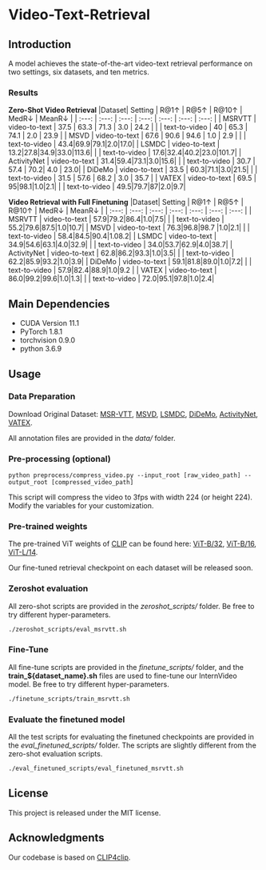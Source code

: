 # Video-Text-Retrieval

## Introduction  

A model achieves the state-of-the-art video-text retrieval performance on two settings, six datasets, and ten metrics.

### Results
**Zero-Shot Video Retrieval**
|Dataset| Setting | R@1↑ | R@5↑ | R@10↑ | MedR↓ | MeanR↓ |
| :---: | :---: | :---: | :---: | :---: | :---: | :---: | 
| MSRVTT | video-to-text | 37.5 | 63.3 | 71.3 | 3.0 | 24.2 |
| | text-to-video | 40 | 65.3 | 74.1 | 2.0 | 23.9 |
| MSVD | video-to-text | 67.6 | 90.6 | 94.6 | 1.0 | 2.9 |
| | text-to-video | 43.4|69.9|79.1|2.0|17.0|
| LSMDC | video-to-text | 13.2|27.8|34.9|33.0|113.6|
| | text-to-video | 17.6|32.4|40.2|23.0|101.7|
| ActivityNet | video-to-text | 31.4|59.4|73.1|3.0|15.6|
| | text-to-video | 30.7 | 57.4 | 70.2| 4.0 | 23.0|
| DiDeMo | video-to-text | 33.5 | 60.3|71.1|3.0|21.5|
| | text-to-video | 31.5 | 57.6 | 68.2 | 3.0 | 35.7 |
| VATEX | video-to-text | 69.5 | 95|98.1|1.0|2.1|
| | text-to-video | 49.5|79.7|87|2.0|9.7|

<!--
|Dataset| Setting | R@1 | R@5 | R@10 | MedR | MeanR |
| :---: | :---: | :---: | :---: | :---: | :---: | :---: | 
| MSRVTT | video-to-text | 224x224 | 83.5 | 30M | 5G |
| MSVD | ImageNet-1K | 224x224 | 84.2 | 50M | 8G |
| LSMDC | ImageNet-1K | 224x224 | 84.9 | 97M | 16G |
| ActivityNet | ImageNet-22K | 384x384 | 87.7 | 223M | 108G |
| DiDeMo | ImageNet-22K | 384x384 | 88.0 | 335M | 163G |
| VATEX | ImageNet-22K | 384x384 | 88.0 | 335M | 163G |
-->

**Video Retrieval with Full Finetuning**
|Dataset| Setting | R@1↑ | R@5↑ | R@10↑ | MedR↓ | MeanR↓ |
| :---: | :---: | :---: | :---: | :---: | :---: | :---: | 
| MSRVTT | video-to-text | 57.9|79.2|86.4|1.0|7.5|
| | text-to-video | 55.2|79.6|87.5|1.0|10.7|
| MSVD | video-to-text | 76.3|96.8|98.7	|1.0|2.1|
| | text-to-video | 58.4|84.5|90.4|1.08.2|
| LSMDC | video-to-text | 34.9|54.6|63.1|4.0|32.9|
| | text-to-video | 34.0|53.7|62.9|4.0|38.7|
| ActivityNet | video-to-text | 62.8|86.2|93.3|1.0|3.5|
| | text-to-video | 62.2|85.9|93.2|1.0|3.9|
| DiDeMo | video-to-text | 59.1|81.8|89.0|1.0|7.2|
| | text-to-video | 57.9|82.4|88.9|1.0|9.2 |
| VATEX | video-to-text | 86.0|99.2|99.6|1.0|1.3|
| | text-to-video | 72.0|95.1|97.8|1.0|2.4|

## Main Dependencies  

- CUDA Version 11.1   
- PyTorch 1.8.1  
- torchvision 0.9.0  
- python 3.6.9  

## Usage  

### Data Preparation  

Download Original Dataset: [MSR-VTT](http://ms-multimedia-challenge.com/2017/dataset), [MSVD](https://www.cs.utexas.edu/users/ml/clamp/videoDescription/), [LSMDC](https://sites.google.com/site/describingmovies/download), [DiDeMo](https://github.com/LisaAnne/LocalizingMoments), [ActivityNet](http://activity-net.org/download.html), [VATEX](https://eric-xw.github.io/vatex-website/about.html).  

All annotation files are provided in the *data/* folder.  

### Pre-processing (optional)  

`python preprocess/compress_video.py --input_root [raw_video_path] --output_root [compressed_video_path]`  

This script will compress the video to 3fps with width 224 (or height 224). Modify the variables for your customization.  

### Pre-trained weights 

The pre-trained ViT weights of [CLIP](https://openai.com/blog/clip/) can be found here: [ViT-B/32](https://openaipublic.azureedge.net/clip/models/40d365715913c9da98579312b702a82c18be219cc2a73407c4526f58eba950af/ViT-B-32.pt), [ViT-B/16](https://openaipublic.azureedge.net/clip/models/5806e77cd80f8b59890b7e101eabd078d9fb84e6937f9e85e4ecb61988df416f/ViT-B-16.pt), [ViT-L/14](https://openaipublic.azureedge.net/clip/models/b8cca3fd41ae0c99ba7e8951adf17d267cdb84cd88be6f7c2e0eca1737a03836/ViT-L-14.pt).

Our fine-tuned retrieval checkpoint on each dataset will be released soon.

### Zeroshot evaluation

All zero-shot scripts are provided in the *zeroshot_scripts/* folder. Be free to try different hyper-parameters.  
```sh
./zeroshot_scripts/eval_msrvtt.sh
```

### Fine-Tune

All fine-tune scripts are provided in the *finetune_scripts/* folder, and the **train_${dataset_name}.sh** files are used to fine-tune our InternVideo model. Be free to try different hyper-parameters.  
```sh
./finetune_scripts/train_msrvtt.sh
```

### Evaluate the finetuned model

All the test scripts for evaluating the finetuned checkpoints are provided in the *eval_finetuned_scripts/* folder. The scripts are slightly different from the zero-shot evaluation scripts. 
```sh
./eval_finetuned_scripts/eval_finetuned_msrvtt.sh
```


## License  

This project is released under the MIT license.  

## Acknowledgments  

Our codebase is based on [CLIP4clip](https://github.com/ArrowLuo/CLIP4Clip).

